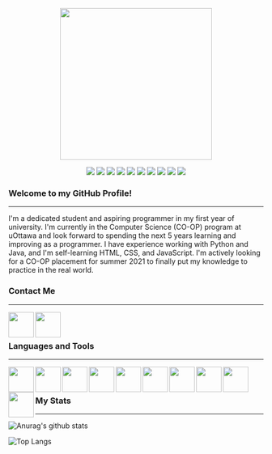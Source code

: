 <p align="center">
    <img width="300px" height="300px" src="https://i.postimg.cc/13jXCNBP/IMG-8917-2.png"/>
<p/>
<p align="center">
    <img src="https://img.shields.io/badge/Python-Expert-3776AB?style=flat-square&logo=python&logoColor=white"/>
    <img src="https://img.shields.io/badge/Java-Expert-007396?style=flat-square&logo=java&logoColor=white"/>
    <img src="https://img.shields.io/badge/HTML-Intermediate-E34F26?style=flat-square&logo=html5&logoColor=white"/>
    <img src="https://img.shields.io/badge/CSS-Intermediate-1572B6?style=flat-square&logo=css3&logoColor=white"/>
    <img src="https://img.shields.io/badge/JavaScript-Intermediate-F7DF1E?style=flat-square&logo=javascript&logoColor=white"/>
    <img src="https://img.shields.io/badge/Visual Studio Code-Expert-007ACC?style=flat-square&logo=visual-studio-code&logoColor=white"/>
    <img src="https://img.shields.io/badge/PyCharm-Expert-000000?style=flat-square&logo=pycharm&logoColor=white"/>
    <img src="https://img.shields.io/badge/Eclipse-Expert-2C2255?style=flat-square&logo=eclipse-ide&logoColor=white"/>
    <img src="https://img.shields.io/badge/GitHub-Expert-181717?style=flat-square&logo=github&logoColor=white"/>
    <img src="https://img.shields.io/badge/Git-Expert-F05032?style=flat-square&logo=git&logoColor=white"/>
<p/>

### Welcome to my GitHub Profile!
---
I'm a dedicated student and aspiring programmer in my first year of university. I'm currently in the Computer Science (CO-OP) program at uOttawa and look forward to spending the next 5 years learning and improving as a programmer. I have experience working with Python and Java, and I'm self-learning HTML, CSS, and JavaScript. I'm actively looking for a CO-OP placement for summer 2021 to finally put my knowledge to practice in the real world.

### Contact Me
---
[<img align="left" width="50px" height="50px" src="https://simpleicons.org/icons/linkedin.svg"/>](https://www.linkedin.com/in/diegobajetti)
[<img align="left" width="50px" height="50px" src="https://simpleicons.org/icons/microsoftoutlook.svg"/>](mailto:diego.bajetti@outlook.com)
<br/>
<br/>

### Languages and Tools
---
<img align="left" width="50px" height="50px" src="https://simpleicons.org/icons/python.svg"/>
<img align="left" width="50px" height="50px" src="https://simpleicons.org/icons/java.svg"/>
<img align="left" width="50px" height="50px" src="https://simpleicons.org/icons/html5.svg"/>
<img align="left" width="50px" height="50px" src="https://simpleicons.org/icons/css3.svg"/>
<img align="left" width="50px" height="50px" src="https://simpleicons.org/icons/javascript.svg"/>
<img align="left" width="50px" height="50px" src="https://simpleicons.org/icons/visualstudiocode.svg"/>
<img align="left" width="50px" height="50px" src="https://simpleicons.org/icons/pycharm.svg"/>
<img align="left" width="50px" height="50px" src="https://simpleicons.org/icons/eclipseide.svg"/>
<img align="left" width="50px" height="50px" src="https://simpleicons.org/icons/github.svg"/>
<img align="left" width="50px" height="50px" src="https://simpleicons.org/icons/git.svg"/>
<br/>
<br/>

### My Stats
---
![Anurag's github stats](https://github-readme-stats.vercel.app/api?username=diegobajetti&count_private=true&hide=stars,prs&show_icons=true&locale=en&include_all_commits=trueC)

![Top Langs](https://github-readme-stats.vercel.app/api/top-langs/?username=diegobajetti)
